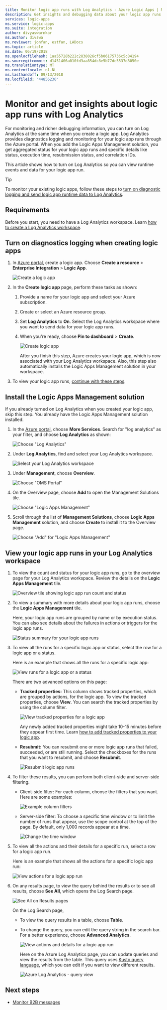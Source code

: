 ```yaml
---
title: Monitor logic app runs with Log Analytics - Azure Logic Apps | Microsoft Docs
description: Get insights and debugging data about your logic app runs with Log Analytics for troubleshooting and diagnostics
services: logic-apps
ms.service: logic-apps
ms.suite: integration
author: divyaswarnkar
ms.author: divswa
ms.reviewer: jonfan, estfan, LADocs
ms.topic: article
ms.date: 06/19/2018
ms.openlocfilehash: 1aa55728b222c2838026cf5b06175736c5c84194
ms.sourcegitcommit: d1451406a010fd3aa854dc8e5b77dc5537d8050e
ms.translationtype: MT
ms.contentlocale: nl-NL
ms.lasthandoff: 09/13/2018
ms.locfileid: "44856236"
---
```

# <a name="monitor-and-get-insights-about-logic-app-runs-with-log-analytics"></a>Monitor and get insights about logic app runs with Log Analytics

For monitoring and richer debugging information, you can turn on Log Analytics at the same time when you create a logic app. Log Analytics provides diagnostics logging and monitoring for your logic app runs through the Azure portal. When you add the Logic Apps Management solution, you get aggregated status for your logic app runs and specific details like status, execution time, resubmission status, and correlation IDs.

This article shows how to turn on Log Analytics so you can view runtime events and data for your logic app run.

 > [!TIP]
 > To monitor your existing logic apps, follow these steps to [turn on diagnostic logging and send logic app runtime data to Log Analytics](../logic-apps/logic-apps-monitor-your-logic-apps.md#azure-diagnostics).

## <a name="requirements"></a>Requirements

Before you start, you need to have a Log Analytics workspace. Learn [how to create a Log Analytics workspace](../log-analytics/log-analytics-quick-create-workspace.md). 

## <a name="turn-on-diagnostics-logging-when-creating-logic-apps"></a>Turn on diagnostics logging when creating logic apps

1. In [Azure portal](https://portal.azure.com), create a logic app. Choose **Create a resource** > **Enterprise Integration** > **Logic App**.

   ![Create a logic app](media/logic-apps-monitor-your-logic-apps-oms/find-logic-apps-azure.png)

2. In the **Create logic app** page, perform these tasks as shown:

   1. Provide a name for your logic app and select your Azure subscription. 
   2. Create or select an Azure resource group.
   3. Set **Log Analytics** to **On**. 
   Select the Log Analytics workspace where you want to send data for your logic app runs. 
   4. When you're ready, choose **Pin to dashboard** > **Create**.

      ![Create logic app](./media/logic-apps-monitor-your-logic-apps-oms/create-logic-app.png)

      After you finish this step, Azure creates your logic app, which is now associated with your Log Analytics workspace. 
      Also, this step also automatically installs the Logic Apps Management solution in your workspace.

3. To view your logic app runs, [continue with these steps](#view-logic-app-runs-oms).

## <a name="install-the-logic-apps-management-solution"></a>Install the Logic Apps Management solution

If you already turned on Log Analytics when you created your logic app, skip this step. You already have the Logic Apps Management solution installed.

1. In the [Azure portal](https://portal.azure.com), choose **More Services**. Search for "log analytics" as your filter, and choose **Log Analytics** as shown:

   ![Choose "Log Analytics"](media/logic-apps-monitor-your-logic-apps-oms/find-log-analytics.png)

2. Under **Log Analytics**, find and select your Log Analytics workspace. 

   ![Select your Log Analytics workspace](media/logic-apps-monitor-your-logic-apps-oms/select-logic-app.png)

3. Under **Management**, choose **Overview**.

   ![Choose "OMS Portal"](media/logic-apps-monitor-your-logic-apps-oms/ibiza-portal-page.png)

4. On the Overview page, choose **Add** to open the Management Solutions tile. 

   ![Choose "Logic Apps Management"](media/logic-apps-monitor-your-logic-apps-oms/add-logic-apps-management-solution.png)

5. Scroll through the list of **Management Solutions**, choose **Logic Apps Management** solution, and choose **Create** to install it to the Overview page.

   ![Choose "Add" for "Logic Apps Management"](media/logic-apps-monitor-your-logic-apps-oms/create-logic-apps-management-solution.png)

<a name="view-logic-app-runs-oms"></a>

## <a name="view-your-logic-app-runs-in-your-log-analytics-workspace"></a>View your logic app runs in your Log Analytics workspace

1. To view the count and status for your logic app runs, go to the overview page for your Log Analytics workspace. Review the details on the **Logic Apps Management** tile.

   ![Overview tile showing logic app run count and status](media/logic-apps-monitor-your-logic-apps-oms/overview.png)

2. To view a summary with more details about your logic app runs, choose the **Logic Apps Management** tile.

   Here, your logic app runs are grouped by name or by execution status. You can also see details about the failures in actions or triggers for the logic app runs.

   ![Status summary for your logic app runs](media/logic-apps-monitor-your-logic-apps-oms/logic-apps-runs-summary.png)
   
3. To view all the runs for a specific logic app or status, select the row for a logic app or a status.

   Here is an example that shows all the runs for a specific logic app:

   ![View runs for a logic app or a status](media/logic-apps-monitor-your-logic-apps-oms/logic-app-run-details.png)

   There are two advanced options on this page:
   * **Tracked properties:** This column shows tracked properties, which are grouped by actions, for the logic app. To view the tracked properties, choose **View**. You can search the tracked properties by using the column filter.
   
     ![View tracked properties for a logic app](media/logic-apps-monitor-your-logic-apps-oms/logic-app-tracked-properties.png)

     Any newly added tracked properties might take 10-15 minutes before they appear first time. Learn [how to add tracked properties to your logic app](logic-apps-monitor-your-logic-apps.md#azure-diagnostics-event-settings-and-details).

   * **Resubmit:** You can resubmit one or more logic app runs that failed, succeeded, or are still running. Select the checkboxes for the runs that you want to resubmit, and choose **Resubmit**. 

     ![Resubmit logic app runs](media/logic-apps-monitor-your-logic-apps-oms/logic-app-resubmit.png)

4. To filter these results, you can perform both client-side and server-side filtering.

   * Client-side filter: For each column, choose the filters that you want. 
   Here are some examples:

     ![Example column filters](media/logic-apps-monitor-your-logic-apps-oms/filters.png)

   * Server-side filter: To choose a specific time window or to limit the number of runs that appear, use the scope control at the top of the page. 
   By default, only 1,000 records appear at a time. 
   
     ![Change the time window](media/logic-apps-monitor-your-logic-apps-oms/change-interval.png)
 
5. To view all the actions and their details for a specific run, select a row for a logic app run.

   Here is an example that shows all the actions for a specific logic app run:

   ![View actions for a logic app run](media/logic-apps-monitor-your-logic-apps-oms/logic-app-action-details.png)
   
6. On any results page, to view the query behind the results or to see all results, choose **See All**, which opens the Log Search page.
   
   ![See All on Results pages](media/logic-apps-monitor-your-logic-apps-oms/logic-app-seeall.png)
   
   On the Log Search page,
   * To view the query results in a table, choose **Table**.
   * To change the query, you can edit the query string in the search bar. 
   For a better experience, choose **Advanced Analytics**.

     ![View actions and details for a logic app run](media/logic-apps-monitor-your-logic-apps-oms/log-search-page.png)
     
     Here on the Azure Log Analytics page, you can update queries and view the results from the table. 
     This query uses [Kusto query language](https://docs.loganalytics.io/docs/Language-Reference), which you can edit if you want to view different results. 

     ![Azure Log Analytics - query view](media/logic-apps-monitor-your-logic-apps-oms/query.png)

## <a name="next-steps"></a>Next steps

* [Monitor B2B messages](../logic-apps/logic-apps-monitor-b2b-message.md)

